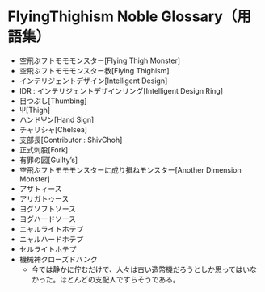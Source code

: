 # FlyingThighism Noble Glossary（用語集）

- 空飛ぶフトモモモンスター[Flying Thigh Monster]
- 空飛ぶフトモモモンスター教[Flying Thighism]
- インテリジェントデザイン[Intelligent Design]
- IDR : インテリジェントデザインリング[Intelligent Design Ring]
- 目つぶし[Thumbing]
- Ψ[Thigh]
- ハンドΨン[Hand Sign]
- チャリシャ[Chelsea]
- 支部長[Contributor : ShivChoh]
- 正式刺股[Fork]
- 有罪の図[Guilty’s]
- 空飛ぶフトモモモンスターに成り損ねモンスター[Another Dimension Monster]
 - アザトィース
 - アリガトゥース
 - ヨグソフトソース
 - ヨグハードソース
 - ニャルライトホテプ
 - ニャルハードホテプ
 - セルライトホテプ
 - 機械神クローズドバンク
   - 今では静かに佇むだけで、人々は古い造幣機だろうとしか思ってはいなかった。ほとんどの支配人ですらそうである。